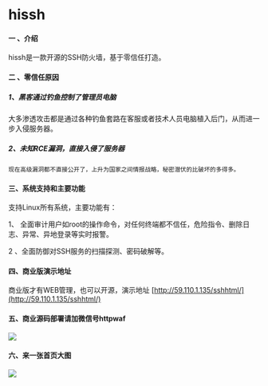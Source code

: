 # hissh

#### 一 、介绍
hissh是一款开源的SSH防火墙，基于零信任打造。

#### 二 、零信任原因
##### 1、黑客通过钓鱼控制了管理员电脑

​    大多渗透攻击都是通过各种钓鱼套路在客服或者技术人员电脑植入后门，从而进一步入侵服务器。


##### 2、未知RCE漏洞，直接入侵了服务器

    现在高级漏洞都不直接公开了，上升为国家之间情报战略，秘密潜伏的比破坏的多得多。



#### 三、系统支持和主要功能
支持Linux所有系统，主要功能有：

1、 全面审计用户如root的操作命令，对任何终端都不信任，危险指令、删除日志、异常、异地登录等实时报警。

2 、全面防御对SSH服务的扫描探测、密码破解等。



#### 四、商业版演示地址

商业版才有WEB管理，也可以开源，演示地址 [http://59.110.1.135/sshhtml/](http://59.110.1.135/sshhtml/)

#### 五、商业源码部署请加微信号httpwaf

![](https://gitee.com/httpwaf/httpwaf/raw/master/img/wechat.png)

#### 六、来一张首页大图

![](https://gitee.com/httpwaf/hissh/raw/master/img/home.png)